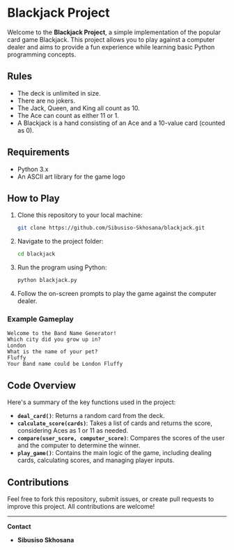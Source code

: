 # Blackjack Project

Welcome to the **Blackjack Project**, a simple implementation of the popular card game Blackjack. This project allows you to play against a computer dealer and aims to provide a fun experience while learning basic Python programming concepts.

## Rules

- The deck is unlimited in size.
- There are no jokers.
- The Jack, Queen, and King all count as 10.
- The Ace can count as either 11 or 1.
- A Blackjack is a hand consisting of an Ace and a 10-value card (counted as 0).

## Requirements

- Python 3.x
- An ASCII art library for the game logo

## How to Play

1. Clone this repository to your local machine:
    ```bash
    git clone https://github.com/Sibusiso-Skhosana/blackjack.git
    ```
2. Navigate to the project folder:
    ```bash
    cd blackjack
    ```
3. Run the program using Python:
    ```bash
    python blackjack.py
    ```

4. Follow the on-screen prompts to play the game against the computer dealer.

### Example Gameplay

```
Welcome to the Band Name Generator!
Which city did you grow up in?
London
What is the name of your pet?
Fluffy
Your Band name could be London Fluffy
```

## Code Overview

Here's a summary of the key functions used in the project:

- **`deal_card()`**: Returns a random card from the deck.
- **`calculate_score(cards)`**: Takes a list of cards and returns the score, considering Aces as 1 or 11 as needed.
- **`compare(user_score, computer_score)`**: Compares the scores of the user and the computer to determine the winner.
- **`play_game()`**: Contains the main logic of the game, including dealing cards, calculating scores, and managing player inputs.


## Contributions

Feel free to fork this repository, submit issues, or create pull requests to improve this project. All contributions are welcome!

---

**Contact**

- **Sibusiso Skhosana**

